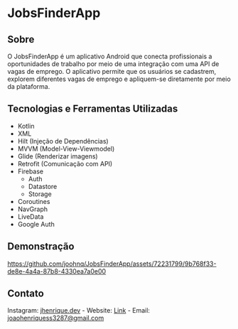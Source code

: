 # JobsFinderApp

## Sobre

O JobsFinderApp é um aplicativo Android que conecta profissionais a oportunidades de trabalho por meio de uma integração com uma API de vagas de emprego. O aplicativo permite que os usuários se cadastrem, explorem diferentes vagas de emprego e apliquem-se diretamente por meio da plataforma.

## Tecnologias e Ferramentas Utilizadas

- Kotlin
- XML
- Hilt (Injeção de Dependências)
- MVVM (Model-View-Viewmodel)
- Glide (Renderizar imagens)
- Retrofit (Comunicação com API)
- Firebase
  - Auth
  - Datastore
  - Storage
- Coroutines
- NavGraph
- LiveData
- Google Auth

## Demonstração

https://github.com/joohnq/JobsFinderApp/assets/72231799/9b768f33-de8e-4a4a-87b8-4330ea7a0e00

## Contato
Instagram: [jhenrique.dev](https://www.instagram.com/jhenrique.dev) - Website: [Link](https://joaohenrique.netlify.app/) - Email: joaohenriquess3287@gmail.com

